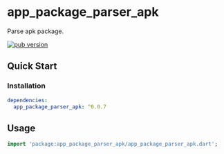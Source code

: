 # app_package_parser_apk

Parse apk package.

[![pub version][pub-image]][pub-url]

[pub-image]: https://img.shields.io/pub/v/app_package_parser_apk.svg
[pub-url]: https://pub.dev/packages/app_package_parser_apk

## Quick Start

### Installation

```yaml
dependencies:
  app_package_parser_apk: ^0.0.7
```

## Usage

```dart
import 'package:app_package_parser_apk/app_package_parser_apk.dart';
```
